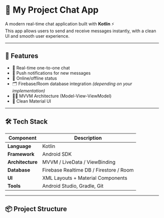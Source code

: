 # 💬 My Project Chat App

A modern real-time chat application built with **Kotlin** ⚡  
This app allows users to send and receive messages instantly, with a clean UI and smooth user experience.

---

## 🚀 Features

- 💭 Real-time one-to-one chat    
- 🔔 Push notifications for new messages  
- 🧭 Online/offline status  
- 🗂️ Firebase/Room database integration *(depending on your implementation)*  
- 🧑‍💻 MVVM Architecture (Model-View-ViewModel)  
- 🎨 Clean Material UI  

---

## 🛠️ Tech Stack

| Component | Description |
|------------|-------------|
| **Language** | Kotlin |
| **Framework** | Android SDK |
| **Architecture** | MVVM / LiveData / ViewBinding |
| **Database** | Firebase Realtime DB / Firestore / Room |
| **UI** | XML Layouts + Material Components |
| **Tools** | Android Studio, Gradle, Git |

---

## 📦 Project Structure
